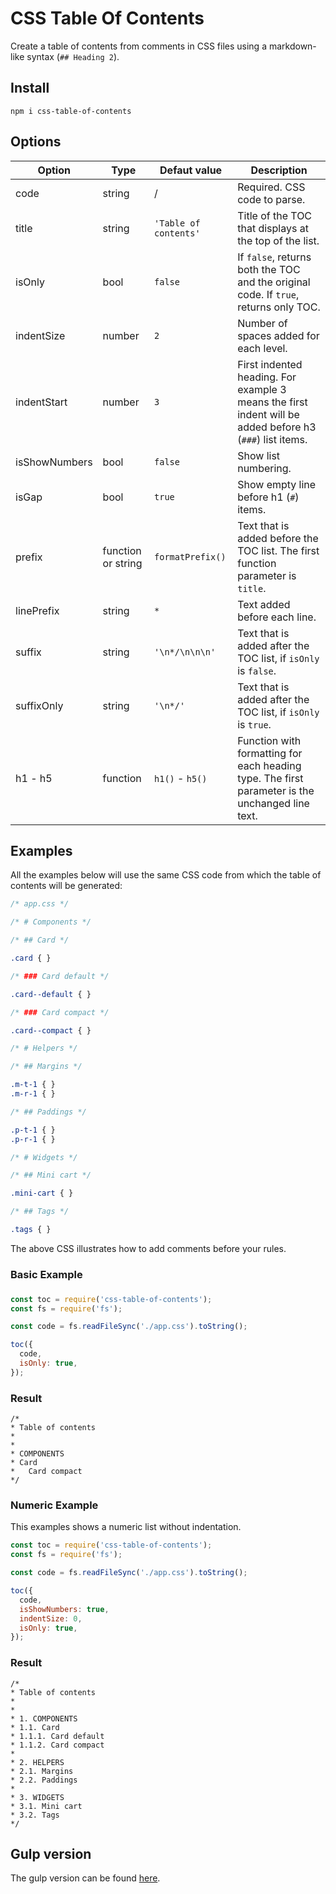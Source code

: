 # CSS Table Of Contents

Create a table of contents from comments in CSS files using a markdown-like syntax (`## Heading 2`).

## Install

```
npm i css-table-of-contents
```

## Options

| Option        | Type               | Defaut value          | Description                                                                                              |
| ------------- | ------------------ | --------------------- | -------------------------------------------------------------------------------------------------------- |
| code          | string             | /                     | Required. CSS code to parse.                                                                             |
| title         | string             | `'Table of contents'` | Title of the TOC that displays at the top of the list.                                                   |
| isOnly        | bool               | `false`               | If `false`, returns both the TOC and the original code. If `true`, returns only TOC.                     |
| indentSize    | number             | `2`                   | Number of spaces added for each level.                                                                   |
| indentStart   | number             | `3`                   | First indented heading. For example 3 means the first indent will be added before h3 (`###`) list items. |
| isShowNumbers | bool               | `false`               | Show list numbering.                                                                                     |
| isGap         | bool               | `true`                | Show empty line before h1 (`#`) items.                                                                   |
| prefix        | function or string | `formatPrefix()`      | Text that is added before the TOC list. The first function parameter is `title`.                         |
| linePrefix    | string             | `* `                  | Text added before each line.                                                                             |
| suffix        | string             | `'\n*/\n\n\n'`        | Text that is added after the TOC list, if `isOnly` is `false`.                                           |
| suffixOnly    | string             | `'\n*/'`              | Text that is added after the TOC list, if `isOnly` is `true`.                                            |
| h1 - h5       | function           | `h1()` - `h5()`       | Function with formatting for each heading type. The first parameter is the unchanged line text.          |

## Examples

All the examples below will use the same CSS code from which the table of contents will be generated:

```css
/* app.css */

/* # Components */

/* ## Card */

.card { }

/* ### Card default */

.card--default { }

/* ### Card compact */

.card--compact { }

/* # Helpers */

/* ## Margins */

.m-t-1 { }
.m-r-1 { }

/* ## Paddings */

.p-t-1 { }
.p-r-1 { }

/* # Widgets */

/* ## Mini cart */

.mini-cart { }

/* ## Tags */

.tags { }
```

The above CSS illustrates how to add comments before your rules.

### Basic Example

### 
```js
const toc = require('css-table-of-contents');
const fs = require('fs');

const code = fs.readFileSync('./app.css').toString();

toc({
  code,
  isOnly: true,
});
```

### Result

```
/*
* Table of contents
*
*
* COMPONENTS
* Card
*   Card compact
*/
```

### Numeric Example

This examples shows a numeric list without indentation.

```js
const toc = require('css-table-of-contents');
const fs = require('fs');

const code = fs.readFileSync('./app.css').toString();

toc({
  code,
  isShowNumbers: true,
  indentSize: 0,
  isOnly: true,
});
```

### Result

```
/*
* Table of contents
*
*
* 1. COMPONENTS
* 1.1. Card
* 1.1.1. Card default
* 1.1.2. Card compact
*
* 2. HELPERS
* 2.1. Margins
* 2.2. Paddings
*
* 3. WIDGETS
* 3.1. Mini cart
* 3.2. Tags
*/
```

## Gulp version

The gulp version can be found [here](https://github.com/ziga-miklic/gulp-css-table-of-contents).